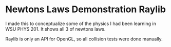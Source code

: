 # Newtons Laws Demonstration Raylib

I made this to conceptualize some of the physics I had been learning in WSU PHYS 201.
It shows all 3 of newtons laws.

Raylib is only an API for OpenGL, so all collision tests were done manually.
